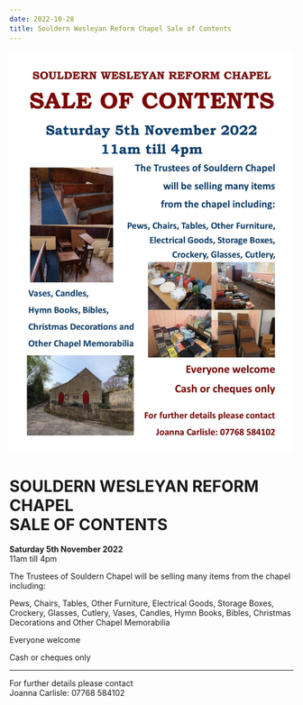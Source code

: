 ```yaml
---
date: 2022-10-28
title: Souldern Wesleyan Reform Chapel Sale of Contents
---
```


![poster](chapel-sale.jpg)

# SOULDERN WESLEYAN REFORM CHAPEL<br> SALE OF CONTENTS

**Saturday 5th November 2022**  
11am till 4pm

The Trustees of Souldern Chapel
will be selling many items from the chapel including:

Pews, Chairs, Tables, Other Furniture, Electrical Goods, Storage Boxes, Crockery, Glasses, Cutlery,
Vases, Candles,
Hymn Books, Bibles,
Christmas Decorations and
Other Chapel Memorabilia

Everyone welcome

Cash or cheques only


----

For further details please contact   
Joanna Carlisle: 07768 584102

     


